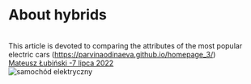 # About hybrids
<br>This article is devoted to comparing the attributes of the most popular electric cars (https://parvinaodinaeva.github.io/homepage_3/) 
<br><a class="link" target="_blank" href="https://www.wyborkierowcow.pl/najtansze-hybrydy-plug-in-przeglad-rynku-2022/" rel="norefferer noopener" title="Źródło">Mateusz Łubiński -7 lipca 2022</a>
<br>![samochód elektryczny](https://i.postimg.cc/FsbyYxZm/foto1.webp)
